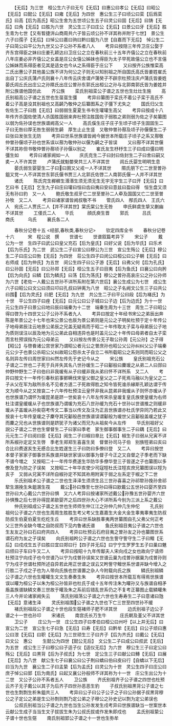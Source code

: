 <!-- { "loadSidebar": true } -->
　　【无后】为三世　桓公生六子曰无亏【无后】曰惠公曰孝公【无后】曰昭公【无后】曰懿公【无后】曰雍【无后】为四世　惠公生三子曰顷公曰栾【后爲栾氏】曰高【后为高氏】昭公生舍为五世顷公生五子曰灵公曰固【无后】曰铸【无后】曰角【无后】曰胜为六世　灵公生三子曰庄公【无后】曰景公曰牙【无后】胜生青为七世【又有晳捷洴山商周共六子皆云顷公孙不详其祢并附于七世】　景公生六子曰孺子【无后】曰悼公曰嘉曰驹曰黔曰鉏为八世【自嘉而下无后】　悼公生二子曰简公曰平公为九世又公子公孙不系者八人
　　考异曰按隠三年传卫庄公娶于齐东宫得臣之妹曰庄姜孔颖达曰卫庄公之立在春秋前三十五年齐僖公之立在春秋前八年庄姜必非齐僖公之女盖是庄公女僖公姊妹也得臣为太子早死故僖公立也不言僖公姊妹而系得臣者见其是适女也今从之系得臣于庄公下
　　又曰按齐公族惟栾高二氏出惠公子其他虽公族不详为何公之子则无以知别祖之所自国氏高氏皆姜姓崔氏出自丁公庆氏蒲卢氏则襄十八年传云庆舍谓卢蒲癸子不辟宗杜预注庆卢蒲氏皆姜姓晏氏闾丘氏出庄公之孙隰氏出庄公曽孙东郭氏出桓公之孙与北郭南郭氏皆为姜姓并附公族谱他国仿此
　　齐公族
　　栾氏别祖栾公子谱之五世也生灶灶生施
　　高氏别祖高公子谱之五世也生虿虿生彊
　　考异曰纂图于栾氏不着公子栾于高氏不着公子高是没其别祖也又高齮乃敬仲之后纂图系之子彊下尤失之
　　国氏归父生佐佐生二子曰胜【无后】曰弱弱生夏夏生书书生瓘瓘生高父
　　考异曰按成十八年传齐杀国佐使清人杀国胜国弱来奔杜预注胜国佐子弱胜之弟则弱为佐之子矣纂图以弱为佐孙误也世族谱阙高父一人
　　高氏傒生庄子庄子生顷子顷子生固固生二子曰无咎曰厚无咎生弱弱生齮　厚生止止生竖　又敬仲曽孙酀及顷子孙偃偃生二子曰张曰发张生无防
　　考异曰世系世族谱皆阙今据世本所载庄子顷子之系又酀敬仲曽孙偃顷子孙也世系误以酀为敬仲孙以偃为齮之子皆误
　　又曰酀不详其世偃不详其祢但书敬仲曽孙酀顷子孙偃以别之
　　崔氏友生杼杼生三子曰成曰彊曰明彊生如
　　考异曰诸家阙如一人
　　庆氏克生二子曰封曰佐封生二子曰舍曰嗣又奊一人不许其世
　　卢蒲氏就魁嫳癸共三人不详其世
　　闾丘氏婴生明明生息
　　晏氏弱生婴婴生二子曰曰圉又父戎一人不详其世
　　隰氏朋下亡二世至曽孙鉏又党一人不详其世东郭氏偃书贾三人北郭氏佐啓二人南郭氏偃一人并不详其世
　　诸氏
　　陈氏完生稺稺生湣湣生须无须无生无宇无宇生三子曰开【无后】曰乞曰书【无后】乞生九子曰庄曰瓘曰恒曰齿曰夷曰安曰意兹曰盈曰得　恒生盘又须无有孙曰豹　又一人
　　鲍氏敬生叔牙亡二世至曽孙二人牵及国国又亡二世至曽孙牧　又二人
　　考异曰诸家谱皆阙叔敬不书
　　管氏四人　邴氏四人　王氏六人　宛氏二人贾氏二人【并不详其世】棠氏棠公生无咎
　　申氏鲜虞生挚又蒯幽不详其世
　　工偻氏二人　　华氏　　　顔氏庾生晋
　　郭氏　　　吕氏　　　商氏　　　乌氏
　　襄氏各二人

　　春秋分记卷十五
<经部,春秋类,春秋分记>
　　钦定四库全书
　　春秋分记卷十六　　　宋　程公说　撰
　　世谱七
　　世谱叙篇考异下
　　宋公子
　　戴公为一世　生四子曰武公曰皇父充石【后为皇氏】曰好父说【后为华氏】曰乐术【后为乐氏】为二世　武公生二子曰宣公曰穆公为三世　宣公生殇公【无后】穆公生二子曰庄公曰勃【无后】为四世　荘公生四子曰闵公曰桓公曰公子朝【无后】曰右师成【后为仲氏】为五世　闵公生四子曰公子游【无后】曰弗父何【后为孔氏】曰公孙固【无后】曰公孙郑【无后】桓公生五子曰目夷【后为鱼氏】曰襄公曰向肹【后为向氏】曰鳞【后为鳞氏】曰荡【后为荡氏】穆公之曽孙高哀庄公之孙公孙师为六世【老佐一人戴公五世孙不详所系附在第六世后】襄公生成公为七世　成公生六子曰昭公曰文公曰须曰卭曰孔叔曰钟离为八世　昭公之子名阙文公生三子曰共公曰围【后为灵氏】曰肥【无后】为九世　共公生二子曰平公曰段【后为褚氏】为十世　平公生四子曰痤【无后】曰元公曰公子城曰公子边【后为边氏】为十一世　元公生四子曰景公曰地曰辰曰端秦为十二世　端秦生周为十三世　周生二子曰昭公得曰啓为十四世又公子公孙不系者九人
　　考异曰按定十年经书宋公之弟辰出奔陈是年景公之十七年也宋公景公也辰为景公弟则是元公之子明矣杜预于定十年传公子地母弟辰注云地景公弟辰之兄盖无疑焉而于昭二十年传取太子栾与母弟辰公子地为质则误注以辰及地为元公弟此自相违异也是时盖元公之十年传曰母弟者自太子栾而言杜预误指为元公母弟云
　　又曰按左传景公无子取公孙周【元公孙】之子得【昭公】与啓飬诸公宫世家乃谓昭公者元公之曽庶孙也昭公父公孙纠纠父公子端秦元公少子也景公杀昭公父纠故昭公怨杀太子自立二书所载昭公之系则同而昭公父之名则异左传曰周世家曰纠然左传先于史记今从之
　　宋公族
　　皇氏别祖充石公子谱之二世也二子死于兵并失其名八世孙瑗生二子曰酁般曰麇瑗之从弟二人曰郧曰仲野仲野生二子曰伯曰非我瑗有从子曰缓非我从弟曰怀不详所系　又二人
　　考异曰按文十一年传引春秋前事鄋瞒伐宋皇父御之皇父之二子死焉马融以为皇父之二子从父在军为敌所杀名不见者方道二子死故得胜之知令皆死谁杀縁斯孔颖达谓于传文为顺今从之又按哀二十六年传杜预注云皇怀非我从昆弟非我瑗从子则怀亦瑗从子也世族谱乃谓怀为瑗昆弟是跻一世矣哀十八年左传宋杀皇瑗复皇氏族使皇缓为右师杜注谓皇缓瑗从子也世族谱乃谓瑗为充石八世孙缓为充石十世孙以世谱推之则缓非瑗从子盖瑗从孙矣窃考传文二事当以传文及注为正且世族谱亦杜氏学异同乃若此又按哀十七年传皇瑗之子麇夺其兄酁般邑世族谱误谓酁般为瑗世父且酁般盖瑗之犹子而麇之兄也从世族谱则是跻犹子为诸父而兄为从祖矣今从左传
　　华氏别祖好父説公子谱之二世也生督督生二子曰家曰季老　家生御事御事生二子曰耦【无后】曰元元生二子曰阅曰臣【无后】阅生二子曰椒曰臯比【无后】椒生子曰弱从兄寅不详所系椒孙定定又生啓　季老生郑郑生喜喜生吴　督曽孙司马子伯　别族牼弟曰亥曰合比曰费遂亥生无慼合比生姓遂生三子曰防曰多僚曰登　又二人
　　考异曰按世本督子家家子御事世系族谱并缺世家误以御事为督子今正之又自督之子季老而下缺不谱今増之　又按昭二十一年传华费遂生华防华多僚华登三子皆遂之子也纂图以多僚及登为防之子误矣　又按昭二十年华亥使少司寇牼杜氏注牼亥庶兄纂图误以牼为亥子　又弱从兄寅不详所自椒孙定不知其祢用附寅于弱之左系定于椒之下二世
　　乐氏别祖术公子谱之二世也生泽泽生须须生吕三世孙喜喜之孙祁犂孙挽孙舍祁犂生溷挽生朱鉏溷生茷
　　戴公孙曰豫至七世孙曰得曰歂戴公五世孙曰婴齐至四世孙曰大心戴公六世孙曰惧　又六人考异曰按诸家所述戴公孙豫五世孙婴齐六世孙惧豫之后七世孙得昆弟歂婴齐之后四世孙大心不详所系今别为三派上系之戴公
　　仲氏别祖成公子谱之五世也生师师生仲江江之孙仲几仲几生仲佗
　　孔氏别祖何公子谱之六世也生周周生胜胜生考父考父生嘉嘉生大金大金生睾夷睾夷生防叔防叔生伯夏伯夏生纥纥生丘
　　考异曰世系缺胜睾夷两世纂图自孔父弗父何正考父三世外全缺今増之自防叔而下见内鲁诸氏谱
　　鱼氏别祖目夷公子谱之六世也生友友之孙曰石曰府共四人
　　考异曰杜预云石府目夷之曽孙友之孙也纂图世系谓石府为友之子误矣
　　向氏别祖盻公子谱之六世也生訾守訾守生二子曰鳣【无后】曰戍戍生五子曰胜曰宜曰郑曰行【四子并无后】曰宁宁生罗罗生五子曰巢曰魋曰颀曰子车曰牛又二人
　　考异曰按昭十九年传鄅夫人宋向戍之女也故向宁请师杜预注宁向戍子也今世谱乃以宁为戍曽孙误矣又世谱云巢为戍曽孙据巢为戍曽孙则宁为戍子世谱杜预所述自异若此用正世谱之误云又盻訾守鳣世系世谱并缺今增入之行胜二子戍之子也为人带向氏族也世谱置之杂人今附载向氏之族
　　鳞氏别祖鳞公子谱之六世也生矔矔生文文生奏奏生朱
　　考异曰按世本所载互有得焉世族谱误以矔为桓公子以朱为桓公孙皆非也杜氏于成十五年传注朱为矔孙又与族谱自相矛盾盖族谱缺鳞文奏三世故于矔及朱之系前后错乱世系仍之不复考正纂图止载鳞矔朱三人今并论诸家阙失云
　　荡氏别祖荡公子谱之六世也生寿寿生二子曰意诸曰虺【无后】意诸生泽
　　灵氏别祖围公子谱之九世也下亡三世至四世孙不缓
　　褚氏别祖段公子谱之十世也段生彄褚师子肥不详其世
　　边氏别祖子边公子谱之十一世也孙卭
　　宋诸氏
　　南宫氏长万生牛　　　庄氏朝及堇父不详其世
　　卫公子
　　庄公为一世　庄公生四子曰孝伯曰桓公曰州吁【以上并无后】曰宣公为二世　宣公生七子曰急【无后】曰寿【无后】曰黔牟【无后】曰公子顽曰惠公曰泄【无后】曰职【无后】为三世顽生三子曰齐子【后为齐氏】曰戴公【无后】曰文公　惠公
　　生懿公为四世【懿公无后】　文公生二子曰成公曰叔武【无后】为五世　成公生三子曰穆公曰子适子仪【适仪无后】为六世　穆公生三子曰定公曰殇公【无后】曰黒背【后为子叔氏】为七世　定公生三子曰献公曰鱄【无后】曰展【无后】为八世　献公生七子曰襄公曰公子荆曰蟜曰伯曰皮曰行【自蟜以下无后】曰当为九世　襄公生二子曰孟絷【后为孟氏】曰灵公为十世　灵公生四子曰庄公曰庶子悼公曰郢【后为南氏】曰起又襄公孙般师不详其祢为十一世　庄公生出公为十二世　又公子公孙不系者五人
　　卫公族
　　齐氏别祖齐子公子谱之四世也杜预云齐子无子戴公以其子为后齐子四世孙恶恶生豹
　　子叔氏别祖黒背公子谱之七世也生剽剽生析朱鉏共三人
　　考异曰公子曰公子公子之子曰公孙据子叔黒背穆公之子定公之弟是生公孙剽则剽乃定公弟之子穆公之孙史记以剽为定公弟误也
　　公叔氏别祖当公子谱之九世也当生公孙发发生戍考异曰世族谱缺当一世案世本云献公生成子当当生文子拔拔生朱为公叔氏拔或作发朱即戍也
　　孟氏别祖絷公子谱十世也生彄
　　南氏别祖郢公子谱之十一世也生弥牟
